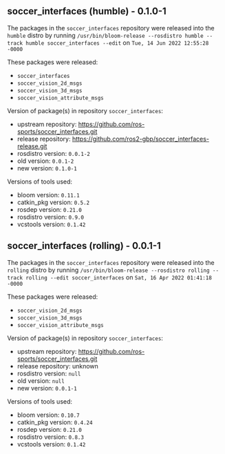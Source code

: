 ## soccer_interfaces (humble) - 0.1.0-1

The packages in the `soccer_interfaces` repository were released into the `humble` distro by running `/usr/bin/bloom-release --rosdistro humble --track humble soccer_interfaces --edit` on `Tue, 14 Jun 2022 12:55:28 -0000`

These packages were released:
- `soccer_interfaces`
- `soccer_vision_2d_msgs`
- `soccer_vision_3d_msgs`
- `soccer_vision_attribute_msgs`

Version of package(s) in repository `soccer_interfaces`:

- upstream repository: https://github.com/ros-sports/soccer_interfaces.git
- release repository: https://github.com/ros2-gbp/soccer_interfaces-release.git
- rosdistro version: `0.0.1-2`
- old version: `0.0.1-2`
- new version: `0.1.0-1`

Versions of tools used:

- bloom version: `0.11.1`
- catkin_pkg version: `0.5.2`
- rosdep version: `0.21.0`
- rosdistro version: `0.9.0`
- vcstools version: `0.1.42`


## soccer_interfaces (rolling) - 0.0.1-1

The packages in the `soccer_interfaces` repository were released into the `rolling` distro by running `/usr/bin/bloom-release --rosdistro rolling --track rolling --edit soccer_interfaces` on `Sat, 16 Apr 2022 01:41:18 -0000`

These packages were released:
- `soccer_vision_2d_msgs`
- `soccer_vision_3d_msgs`
- `soccer_vision_attribute_msgs`

Version of package(s) in repository `soccer_interfaces`:

- upstream repository: https://github.com/ros-sports/soccer_interfaces.git
- release repository: unknown
- rosdistro version: `null`
- old version: `null`
- new version: `0.0.1-1`

Versions of tools used:

- bloom version: `0.10.7`
- catkin_pkg version: `0.4.24`
- rosdep version: `0.21.0`
- rosdistro version: `0.8.3`
- vcstools version: `0.1.42`


